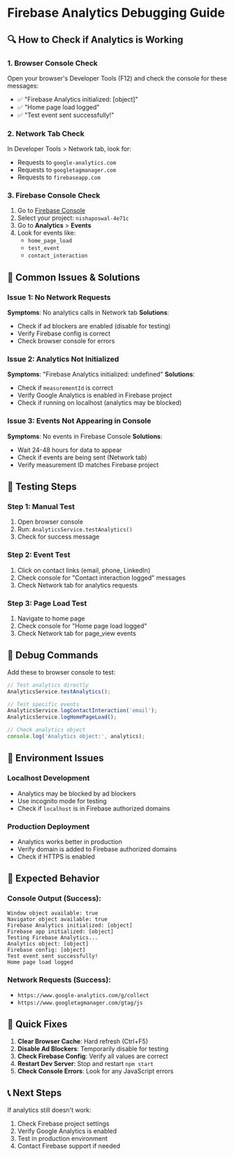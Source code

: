# Firebase Analytics Debugging Guide

## 🔍 How to Check if Analytics is Working

### 1. Browser Console Check
Open your browser's Developer Tools (F12) and check the console for these messages:
- ✅ "Firebase Analytics initialized: [object]"
- ✅ "Home page load logged"
- ✅ "Test event sent successfully!"

### 2. Network Tab Check
In Developer Tools > Network tab, look for:
- Requests to `google-analytics.com`
- Requests to `googletagmanager.com`
- Requests to `firebaseapp.com`

### 3. Firebase Console Check
1. Go to [Firebase Console](https://console.firebase.google.com/)
2. Select your project: `nishaposwal-4e71c`
3. Go to **Analytics** > **Events**
4. Look for events like:
   - `home_page_load`
   - `test_event`
   - `contact_interaction`

## 🚨 Common Issues & Solutions

### Issue 1: No Network Requests
**Symptoms**: No analytics calls in Network tab
**Solutions**:
- Check if ad blockers are enabled (disable for testing)
- Verify Firebase config is correct
- Check browser console for errors

### Issue 2: Analytics Not Initialized
**Symptoms**: "Firebase Analytics initialized: undefined"
**Solutions**:
- Check if `measurementId` is correct
- Verify Google Analytics is enabled in Firebase project
- Check if running on localhost (analytics may be blocked)

### Issue 3: Events Not Appearing in Console
**Symptoms**: No events in Firebase Console
**Solutions**:
- Wait 24-48 hours for data to appear
- Check if events are being sent (Network tab)
- Verify measurement ID matches Firebase project

## 🧪 Testing Steps

### Step 1: Manual Test
1. Open browser console
2. Run: `AnalyticsService.testAnalytics()`
3. Check for success message

### Step 2: Event Test
1. Click on contact links (email, phone, LinkedIn)
2. Check console for "Contact interaction logged" messages
3. Check Network tab for analytics requests

### Step 3: Page Load Test
1. Navigate to home page
2. Check console for "Home page load logged"
3. Check Network tab for page_view events

## 🔧 Debug Commands

Add these to browser console to test:

```javascript
// Test analytics directly
AnalyticsService.testAnalytics();

// Test specific events
AnalyticsService.logContactInteraction('email');
AnalyticsService.logHomePageLoad();

// Check analytics object
console.log('Analytics object:', analytics);
```

## 📱 Environment Issues

### Localhost Development
- Analytics may be blocked by ad blockers
- Use incognito mode for testing
- Check if `localhost` is in Firebase authorized domains

### Production Deployment
- Analytics works better in production
- Verify domain is added to Firebase authorized domains
- Check if HTTPS is enabled

## 🎯 Expected Behavior

### Console Output (Success):
```
Window object available: true
Navigator object available: true
Firebase Analytics initialized: [object]
Firebase app initialized: [object]
Testing Firebase Analytics...
Analytics object: [object]
Firebase config: [object]
Test event sent successfully!
Home page load logged
```

### Network Requests (Success):
- `https://www.google-analytics.com/g/collect`
- `https://www.googletagmanager.com/gtag/js`

## 🚀 Quick Fixes

1. **Clear Browser Cache**: Hard refresh (Ctrl+F5)
2. **Disable Ad Blockers**: Temporarily disable for testing
3. **Check Firebase Config**: Verify all values are correct
4. **Restart Dev Server**: Stop and restart `npm start`
5. **Check Console Errors**: Look for any JavaScript errors

## 📞 Next Steps

If analytics still doesn't work:
1. Check Firebase project settings
2. Verify Google Analytics is enabled
3. Test in production environment
4. Contact Firebase support if needed 